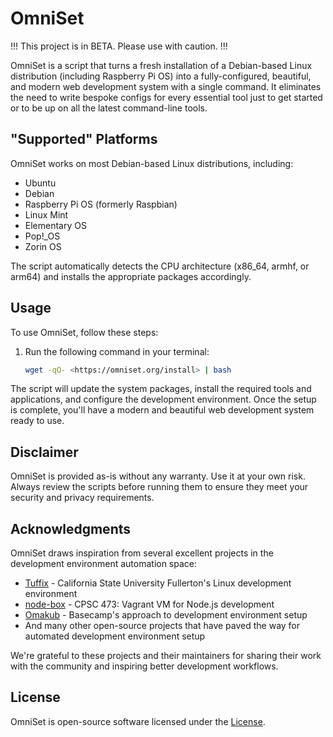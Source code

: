 # OmniSet

!!! This project is in BETA. Please use with caution. !!!

OmniSet is a script that turns a fresh installation of a Debian-based Linux distribution (including Raspberry Pi OS) into a fully-configured, beautiful, and modern web development system with a single command. It eliminates the need to write bespoke configs for every essential tool just to get started or to be up on all the latest command-line tools.

## "Supported" Platforms

OmniSet works on most Debian-based Linux distributions, including:

- Ubuntu
- Debian
- Raspberry Pi OS (formerly Raspbian)
- Linux Mint
- Elementary OS
- Pop!_OS
- Zorin OS

The script automatically detects the CPU architecture (x86_64, armhf, or arm64) and installs the appropriate packages accordingly.

## Usage

To use OmniSet, follow these steps:

1. Run the following command in your terminal:

   ```bash
   wget -qO- <https://omniset.org/install> | bash
   ```

The script will update the system packages, install the required tools and applications, and configure the development environment. Once the setup is complete, you'll have a modern and beautiful web development system ready to use.


## Disclaimer

OmniSet is provided as-is without any warranty. Use it at your own risk. Always review the scripts before running them to ensure they meet your security and privacy requirements.

## Acknowledgments

OmniSet draws inspiration from several excellent projects in the development environment automation space:

- [Tuffix](https://github.com/kevinwortman/tuffix) - California State University Fullerton's Linux development environment
- [node-box](https://github.com/ProfAvery/node-box) - CPSC 473: Vagrant VM for Node.js development
- [Omakub](https://github.com/basecamp/omakub) - Basecamp's approach to development environment setup
- And many other open-source projects that have paved the way for automated development environment setup

We're grateful to these projects and their maintainers for sharing their work with the community and inspiring better development workflows.

## License

OmniSet is open-source software licensed under the [License](LICENSE).